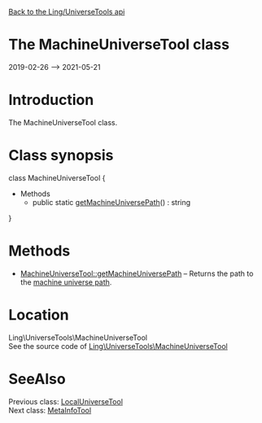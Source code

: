 [Back to the Ling/UniverseTools api](https://github.com/lingtalfi/UniverseTools/blob/master/doc/api/Ling/UniverseTools.md)



The MachineUniverseTool class
================
2019-02-26 --> 2021-05-21






Introduction
============

The MachineUniverseTool class.



Class synopsis
==============


class <span class="pl-k">MachineUniverseTool</span>  {

- Methods
    - public static [getMachineUniversePath](https://github.com/lingtalfi/UniverseTools/blob/master/doc/api/Ling/UniverseTools/MachineUniverseTool/getMachineUniversePath.md)() : string

}






Methods
==============

- [MachineUniverseTool::getMachineUniversePath](https://github.com/lingtalfi/UniverseTools/blob/master/doc/api/Ling/UniverseTools/MachineUniverseTool/getMachineUniversePath.md) &ndash; Returns the path to the [machine universe path](https://github.com/lingtalfi/UniverseTools/blob/master/doc/pages/conception-notes.md#machine-universe).





Location
=============
Ling\UniverseTools\MachineUniverseTool<br>
See the source code of [Ling\UniverseTools\MachineUniverseTool](https://github.com/lingtalfi/UniverseTools/blob/master/MachineUniverseTool.php)



SeeAlso
==============
Previous class: [LocalUniverseTool](https://github.com/lingtalfi/UniverseTools/blob/master/doc/api/Ling/UniverseTools/LocalUniverseTool.md)<br>Next class: [MetaInfoTool](https://github.com/lingtalfi/UniverseTools/blob/master/doc/api/Ling/UniverseTools/MetaInfoTool.md)<br>
